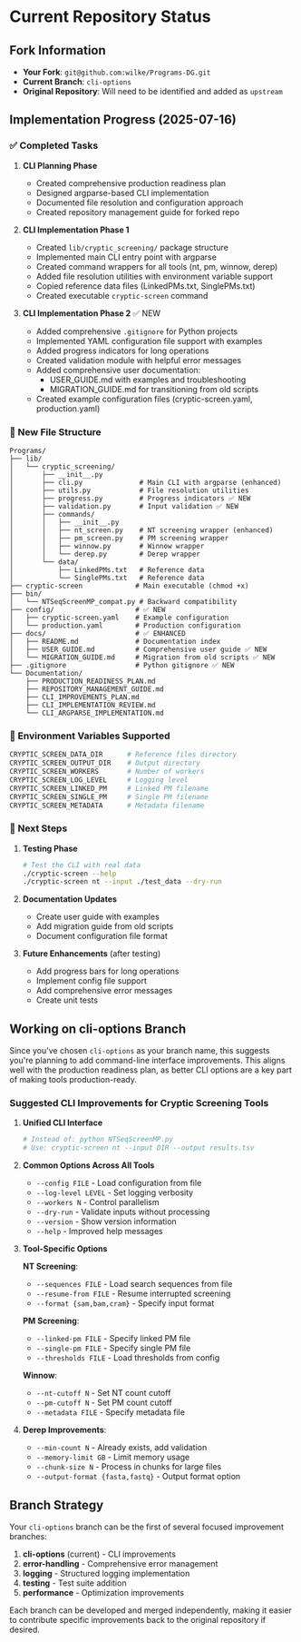 # Current Repository Status

## Fork Information
- **Your Fork**: `git@github.com:wilke/Programs-DG.git` 
- **Current Branch**: `cli-options`
- **Original Repository**: Will need to be identified and added as `upstream`

## Implementation Progress (2025-07-16)

### ✅ Completed Tasks

1. **CLI Planning Phase**
   - Created comprehensive production readiness plan
   - Designed argparse-based CLI implementation
   - Documented file resolution and configuration approach
   - Created repository management guide for forked repo

2. **CLI Implementation Phase 1**
   - Created `lib/cryptic_screening/` package structure
   - Implemented main CLI entry point with argparse
   - Created command wrappers for all tools (nt, pm, winnow, derep)
   - Added file resolution utilities with environment variable support
   - Copied reference data files (LinkedPMs.txt, SinglePMs.txt)
   - Created executable `cryptic-screen` command

3. **CLI Implementation Phase 2** ✅ NEW
   - Added comprehensive `.gitignore` for Python projects
   - Implemented YAML configuration file support with examples
   - Added progress indicators for long operations
   - Created validation module with helpful error messages
   - Added comprehensive user documentation:
     - USER_GUIDE.md with examples and troubleshooting
     - MIGRATION_GUIDE.md for transitioning from old scripts
   - Created example configuration files (cryptic-screen.yaml, production.yaml)

### 📂 New File Structure
```
Programs/
├── lib/
│   └── cryptic_screening/
│       ├── __init__.py
│       ├── cli.py              # Main CLI with argparse (enhanced)
│       ├── utils.py            # File resolution utilities
│       ├── progress.py         # Progress indicators ✅ NEW
│       ├── validation.py       # Input validation ✅ NEW
│       ├── commands/
│       │   ├── __init__.py
│       │   ├── nt_screen.py    # NT screening wrapper (enhanced)
│       │   ├── pm_screen.py    # PM screening wrapper
│       │   ├── winnow.py       # Winnow wrapper
│       │   └── derep.py        # Derep wrapper
│       └── data/
│           ├── LinkedPMs.txt   # Reference data
│           └── SinglePMs.txt   # Reference data
├── cryptic-screen             # Main executable (chmod +x)
├── bin/
│   └── NTSeqScreenMP_compat.py # Backward compatibility
├── config/                    # ✅ NEW
│   ├── cryptic-screen.yaml    # Example configuration
│   └── production.yaml        # Production configuration
├── docs/                      # ✅ ENHANCED
│   ├── README.md              # Documentation index
│   ├── USER_GUIDE.md          # Comprehensive user guide ✅ NEW
│   └── MIGRATION_GUIDE.md     # Migration from old scripts ✅ NEW
├── .gitignore                 # Python gitignore ✅ NEW
└── Documentation/
    ├── PRODUCTION_READINESS_PLAN.md
    ├── REPOSITORY_MANAGEMENT_GUIDE.md
    ├── CLI_IMPROVEMENTS_PLAN.md
    ├── CLI_IMPLEMENTATION_REVIEW.md
    └── CLI_ARGPARSE_IMPLEMENTATION.md
```

### 🔧 Environment Variables Supported
```bash
CRYPTIC_SCREEN_DATA_DIR      # Reference files directory
CRYPTIC_SCREEN_OUTPUT_DIR    # Output directory
CRYPTIC_SCREEN_WORKERS       # Number of workers
CRYPTIC_SCREEN_LOG_LEVEL     # Logging level
CRYPTIC_SCREEN_LINKED_PM     # Linked PM filename
CRYPTIC_SCREEN_SINGLE_PM     # Single PM filename
CRYPTIC_SCREEN_METADATA      # Metadata filename
```

### 📝 Next Steps

1. **Testing Phase**
   ```bash
   # Test the CLI with real data
   ./cryptic-screen --help
   ./cryptic-screen nt --input ./test_data --dry-run
   ```

2. **Documentation Updates**
   - Create user guide with examples
   - Add migration guide from old scripts
   - Document configuration file format

3. **Future Enhancements** (after testing)
   - Add progress bars for long operations
   - Implement config file support
   - Add comprehensive error messages
   - Create unit tests

## Working on cli-options Branch

Since you've chosen `cli-options` as your branch name, this suggests you're planning to add command-line interface improvements. This aligns well with the production readiness plan, as better CLI options are a key part of making tools production-ready.

### Suggested CLI Improvements for Cryptic Screening Tools

1. **Unified CLI Interface**
   ```bash
   # Instead of: python NTSeqScreenMP.py
   # Use: cryptic-screen nt --input DIR --output results.tsv
   ```

2. **Common Options Across All Tools**
   - `--config FILE` - Load configuration from file
   - `--log-level LEVEL` - Set logging verbosity
   - `--workers N` - Control parallelism
   - `--dry-run` - Validate inputs without processing
   - `--version` - Show version information
   - `--help` - Improved help messages

3. **Tool-Specific Options**
   
   **NT Screening**:
   - `--sequences FILE` - Load search sequences from file
   - `--resume-from FILE` - Resume interrupted screening
   - `--format {sam,bam,cram}` - Specify input format
   
   **PM Screening**:
   - `--linked-pm FILE` - Specify linked PM file
   - `--single-pm FILE` - Specify single PM file
   - `--thresholds FILE` - Load thresholds from config
   
   **Winnow**:
   - `--nt-cutoff N` - Set NT count cutoff
   - `--pm-cutoff N` - Set PM count cutoff
   - `--metadata FILE` - Specify metadata file

4. **Derep Improvements**:
   - `--min-count N` - Already exists, add validation
   - `--memory-limit GB` - Limit memory usage
   - `--chunk-size N` - Process in chunks for large files
   - `--output-format {fasta,fastq}` - Output format option

## Branch Strategy

Your `cli-options` branch can be the first of several focused improvement branches:

1. **cli-options** (current) - CLI improvements
2. **error-handling** - Comprehensive error management
3. **logging** - Structured logging implementation
4. **testing** - Test suite addition
5. **performance** - Optimization improvements

Each branch can be developed and merged independently, making it easier to contribute specific improvements back to the original repository if desired.